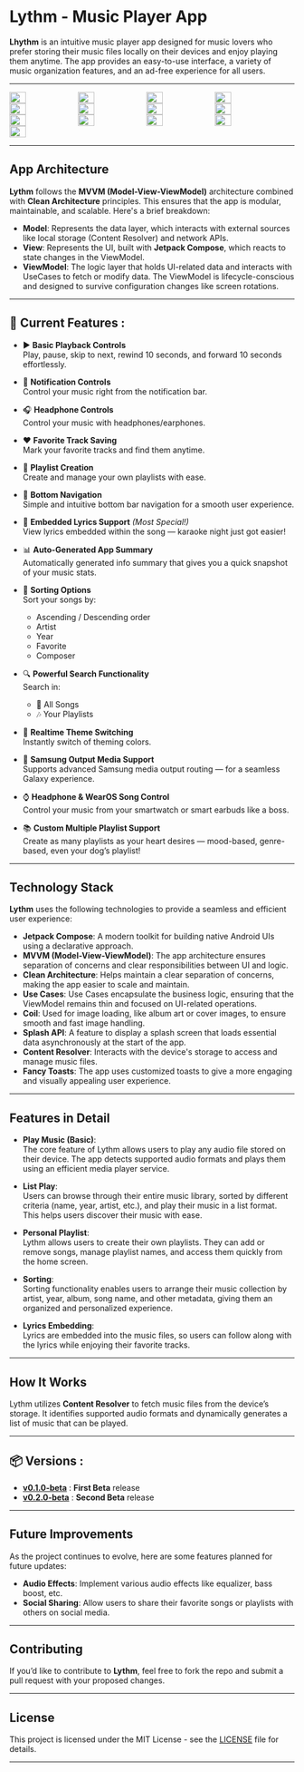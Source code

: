 # Lythm - Music Player App

**Lhythm** is an intuitive music player app designed for music lovers who prefer storing their music files locally on their devices and enjoy playing them anytime. The app provides an easy-to-use interface, a variety of music organization features, and an ad-free experience for all users.

---

<div style="display: flex; flex-wrap: wrap;">
  <img src="https://github.com/user-attachments/assets/52a162dd-5c08-41fa-8ece-4e20cc398548" width="24%" />
  <img src="https://github.com/user-attachments/assets/86fafd0f-ecb1-43c3-852b-90e97846819f" width="24%" />
  <img src="https://github.com/user-attachments/assets/9c770016-4db3-41aa-b435-43bfc0237f0a" width="24%" />
  <img src="https://github.com/user-attachments/assets/b13f1c27-35e2-42a2-9375-7548eee439cb" width="24%" />
  <img src="https://github.com/user-attachments/assets/335d65ea-dcec-4ff1-ade4-946a8539b71f" width="24%" />
  <img src="https://github.com/user-attachments/assets/6bd76060-541e-4924-94f8-5b8ee9d8e3ef" width="24%" />
  <img src="https://github.com/user-attachments/assets/e693d197-5b4c-40e1-b028-12ce26f6da2b" width="24%" />
  <img src="https://github.com/user-attachments/assets/576e6448-7aa1-4670-8fd5-fd56d26fbae9" width="24%" />
  <img src="https://github.com/user-attachments/assets/9e7a59c4-3d49-4c87-9c9f-a6fb9b96e26c"  width="24%" />
  <img src="https://github.com/user-attachments/assets/f8eb0ac0-9baa-41f8-b717-ad074fadf102"  width="24%" />
  <img src="https://github.com/user-attachments/assets/28fb80af-4aae-4571-915f-df3906f7e48a"  width="24%" />
  <img src="https://github.com/user-attachments/assets/acdb24dc-3812-4c69-857d-cb2874e5d604"  width="24%" />
 <img src="https://github.com/user-attachments/assets/99c3ec54-8b85-4449-9958-eea09817031e"  width="24%" />
</div>

---

## App Architecture

**Lythm** follows the **MVVM (Model-View-ViewModel)** architecture combined with **Clean Architecture** principles. This ensures that the app is modular, maintainable, and scalable. Here's a brief breakdown:

- **Model**: Represents the data layer, which interacts with external sources like local storage (Content Resolver) and network APIs.
- **View**: Represents the UI, built with **Jetpack Compose**, which reacts to state changes in the ViewModel.
- **ViewModel**: The logic layer that holds UI-related data and interacts with UseCases to fetch or modify data. The ViewModel is lifecycle-conscious and designed to survive configuration changes like screen rotations.

---


## 🎵 Current  Features :

- ▶️ **Basic Playback Controls**  
  Play, pause, skip to next, rewind 10 seconds, and forward 10 seconds effortlessly.

- 🔔 **Notification Controls**  
  Control your music right from the notification bar.

- 🎧 **Headphone Controls**  
  Control your music with headphones/earphones.

- ❤️ **Favorite Track Saving**  
  Mark your favorite tracks and find them anytime.

- 📁 **Playlist Creation**  
  Create and manage your own playlists with ease.

- 🧭 **Bottom Navigation**  
  Simple and intuitive bottom bar navigation for a smooth user experience.

- 🎤 **Embedded Lyrics Support** *(Most Special!)*  
  View lyrics embedded within the song — karaoke night just got easier!

- 📊 **Auto-Generated App Summary**  
  Automatically generated info summary that gives you a quick snapshot of your music stats.

- 🧠 **Sorting Options**  
  Sort your songs by:
  - Ascending / Descending order  
  - Artist  
  - Year  
  - Favorite  
  - Composer

- 🔍 **Powerful Search Functionality**  
  Search in:
  - 🎼 All Songs  
  - 🎶 Your Playlists  

- 🎨 **Realtime Theme Switching**  
  Instantly switch of theming colors.

- 📡 **Samsung Output Media Support**  
  Supports advanced Samsung media output routing — for a seamless Galaxy experience.

- ⌚ **Headphone & WearOS Song Control**  
  Control your music from your smartwatch or smart earbuds like a boss.

- 📚 **Custom Multiple Playlist Support**  
  Create as many playlists as your heart desires — mood-based, genre-based, even your dog’s playlist!

---

## Technology Stack

**Lythm** uses the following technologies to provide a seamless and efficient user experience:

- **Jetpack Compose**: A modern toolkit for building native Android UIs using a declarative approach.
- **MVVM (Model-View-ViewModel)**: The app architecture ensures separation of concerns and clear responsibilities between UI and logic.
- **Clean Architecture**: Helps maintain a clear separation of concerns, making the app easier to scale and maintain.
- **Use Cases**: Use Cases encapsulate the business logic, ensuring that the ViewModel remains thin and focused on UI-related operations.
- **Coil**: Used for image loading, like album art or cover images, to ensure smooth and fast image handling.
- **Splash API**: A feature to display a splash screen that loads essential data asynchronously at the start of the app.
- **Content Resolver**: Interacts with the device's storage to access and manage music files.
- **Fancy Toasts**: The app uses customized toasts to give a more engaging and visually appealing user experience.

---

## Features in Detail

- **Play Music (Basic)**:  
  The core feature of Lythm allows users to play any audio file stored on their device. The app detects supported audio formats and plays them using an efficient media player service.

- **List Play**:  
  Users can browse through their entire music library, sorted by different criteria (name, year, artist, etc.), and play their music in a list format. This helps users discover their music with ease.

- **Personal Playlist**:  
  Lythm allows users to create their own playlists. They can add or remove songs, manage playlist names, and access them quickly from the home screen.

- **Sorting**:  
  Sorting functionality enables users to arrange their music collection by artist, year, album, song name, and other metadata, giving them an organized and personalized experience.

- **Lyrics Embedding**:  
  Lyrics are embedded into the music files, so users can follow along with the lyrics while enjoying their favorite tracks.

---

## How It Works

Lythm utilizes **Content Resolver** to fetch music files from the device’s storage. It identifies supported audio formats and dynamically generates a list of music that can be played.


---
## 📦 Versions :

- [**v0.1.0-beta**](https://github.com/Codexyze/Lhythm/releases/tag/v0.1.0-beta) : **First Beta** release
- [**v0.2.0-beta**](https://github.com/Codexyze/Lhythm/releases/tag/v0.2.0-beta) : **Second Beta** release

---
## Future Improvements

As the project continues to evolve, here are some features planned for future updates:

- **Audio Effects**: Implement various audio effects like equalizer, bass boost, etc.
- **Social Sharing**: Allow users to share their favorite songs or playlists with others on social media.

---

## Contributing

If you’d like to contribute to **Lythm**, feel free to fork the repo and submit a pull request with your proposed changes.

---

## License

This project is licensed under the MIT License - see the [LICENSE](LICENSE) file for details.

---
